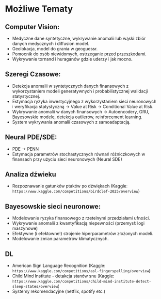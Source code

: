 # Możliwe Tematy

## Computer Vision:

- Medyczne dane syntetyczne, wykrywanie anomalii lub wąski zbiór danych medycznych i diffusion model.
- Geolokacja, model do grania w geoguessr.
- Pomocnik do osób niewidomych, ostrzeganie przed przeszkodami.
- Wykrywanie tornand i huraganów gdzie uderzy i jak mocno.

## Szeregi Czasowe:

- Detekcja anomalii w syntetycznych danych finansowych z wykorzystaniem modeli generatywnych i probabilistycznej walidacji statystycznej.
- Estymacja ryzyka inwestycyjnego z wykorzystaniem sieci neuronowych i weryfikacja statystyczną -> Value at Risk -> Conditional Value at Risk.
- Wykrywanie anomalii w danych finansowych -> Autoencodery, GRU, Bayesowskie modele, detekcja outlierów, reinforcement learning.
- System wykrywania anomalii czasowych z samoadaptacją.

## Neural PDE/SDE:

- PDE -> PENN
- Estymacja parametrów stochastycznych równań różniczkowych w finansach przy użyciu sieci neuronowych (Neural SDE)

## Analiza dźwieku

- Rozpoznawanie gatunków ptaków po dźwiękach (Kaggle: `https://www.kaggle.com/competitions/birdclef-2025/overview`)

## Bayesowskie sieci neuronowe:

- Modelowanie ryzyka finansowego z rzetelnymi przedziałami ufności.
- Wykrywanie anomalii z kwantyfikacją niepewności (przemysł: logi maszynowe)
- Efektywne (i efektowne!) strojenie hiperparametrów złożonych modeli.
- Modelowanie zmian parametrów klimatycznych.

## DL

- American Sign Language Recognition (Kaggle: `https://www.kaggle.com/competitions/asl-fingerspelling/overview`)
- Child Mind Institute - detakcja stanów snu (Kaggle: `https://www.kaggle.com/competitions/child-mind-institute-detect-sleep-states/overview`)
- Systemy rekomendacyjne (netflix, spotify etc.)
